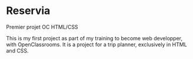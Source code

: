 # Reservia

Premier projet OC HTML/CSS

This is my first project as part of my training to become web developper, with OpenClassrooms. It is a project for a trip planner, exclusively in HTML and CSS.
